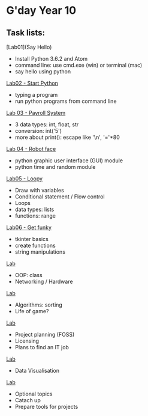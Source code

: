 # G'day Year 10

## Task lists:

[Lab01](Say Hello)

* Install Python 3.6.2 and Atom
* command line: use cmd.exe (win) or terminal (mac)
* say hello using python

[Lab02 - Start Python]()
* typing a program
* run python programs from command line 

[Lab 03 - Payroll System](Lab03/no%20pay%20no%20gain.ipynb)

 * 3 data types: int, float, str
 * conversion: int('5')
 * more about print(): escape like '\n', '='*80
  

[Lab 04 - Robot face](Lab04/Three%20Pillars%20and%20GUI.ipynb)

 * python graphic user interface (GUI) module
 * python time and random module


[Lab05 - Loopy](Lab05/loopy.ipynb)
 * Draw with variables
 * Conditional statement / Flow control
 * Loops
 * data types: lists
 * functions: range
 
[Lab06 - Get funky](Lab06/getfunky.ipynb)

 * tkinter basics
 * create functions
 * string manipulations
 
[Lab ]()

* OOP: class
* Networking / Hardware

[Lab ]()

* Algorithms: sorting
* Life of game?

[Lab ]()

* Project planning (FOSS)
* Licensing
* Plans to find an IT job


[Lab ]()

* Data Visualisation

[Lab ]()
* Optional topics
* Catach up
* Prepare tools for projects




